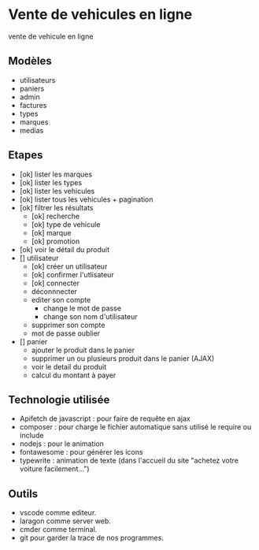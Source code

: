 # Vente de vehicules en ligne

vente de vehicule en ligne


## Modèles

- utilisateurs
- paniers
- admin
- factures
- types
- marques
- medias

## Etapes

- [ok] lister les marques
- [ok] lister les types
- [ok] lister les vehicules
- [ok] lister tous les vehicules + pagination
- [ok] filtrer les résultats
    - [ok] recherche
    - [ok] type de vehicule
    - [ok] marque
    - [ok] promotion
- [ok] voir le détail du produit
- [] utilisateur
    - [ok] créer un utilisateur
    - [ok] confirmer l'utlisateur
    - [ok] connecter
    - déconnnecter
    - editer son compte
        - change le mot de passe
        - change son nom d'utilisateur
    - supprimer son compte
    - mot de passe oublier
- [] panier
    - ajouter le produit dans le panier
    - supprimer un ou plusieurs produit dans le panier (AJAX)
    - voir le detail du produit
    - calcul du montant à payer

## Technologie utilisée

- Apifetch de javascript : pour faire de requête en ajax
- composer : pour charge le fichier automatique sans utilisé le require ou include
- nodejs : pour le animation
- fontawesome : pour générer les icons
- typewrite : animation de texte (dans l'accueil du site "achetez votre voiture facilement...")

## Outils

- vscode comme editeur.
- laragon comme server web.
- cmder comme terminal.
- git pour garder la trace de nos programmes.
